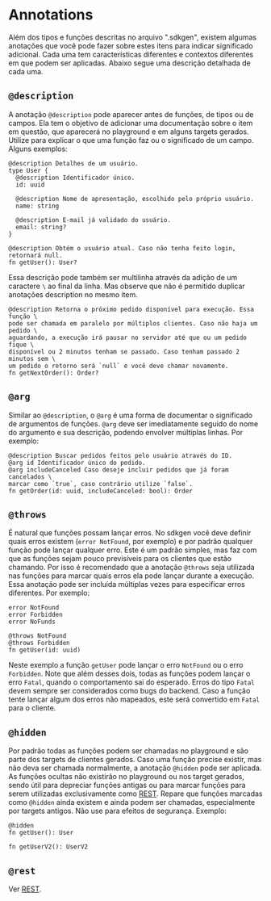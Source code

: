 # Annotations

Além dos tipos e funções descritas no arquivo ".sdkgen", existem algumas anotações que você pode fazer sobre estes itens para indicar significado adicional. Cada uma tem características diferentes e contextos diferentes em que podem ser aplicadas. Abaixo segue uma descrição detalhada de cada uma.

## `@description`

A anotação `@description` pode aparecer antes de funções, de tipos ou de campos. Ela tem o objetivo de adicionar uma documentação sobre o item em questão, que aparecerá no playground e em alguns targets gerados. Utilize para explicar o que uma função faz ou o significado de um campo. Alguns exemplos:

```
@description Detalhes de um usuário.
type User {
  @description Identificador único.
  id: uuid

  @description Nome de apresentação, escolhido pelo próprio usuário.
  name: string

  @description E-mail já validado do usuário.
  email: string?
}

@description Obtém o usuário atual. Caso não tenha feito login, retornará null.
fn getUser(): User?
```

Essa descrição pode também ser multilinha através da adição de um caractere `\` ao final da linha. Mas observe que não é permitido duplicar anotações description no mesmo item.

```
@description Retorna o próximo pedido disponível para execução. Essa função \
pode ser chamada em paralelo por múltiplos clientes. Caso não haja um pedido \
aguardando, a execução irá pausar no servidor até que ou um pedido fique \
disponível ou 2 minutos tenham se passado. Caso tenham passado 2 minutos sem \
um pedido o retorno será `null` e você deve chamar novamente.
fn getNextOrder(): Order?
```

## `@arg`

Similar ao `@description`, o `@arg` é uma forma de documentar o significado de argumentos de funções. `@arg` deve ser imediatamente seguido do nome do argumento e sua descrição, podendo envolver múltiplas linhas. Por exemplo:

```
@description Buscar pedidos feitos pelo usuário através do ID.
@arg id Identificador único do pedido.
@arg includeCanceled Caso deseje incluir pedidos que já foram cancelados \
marcar como `true`, caso contrário utilize `false`.
fn getOrder(id: uuid, includeCanceled: bool): Order
```

## `@throws`

É natural que funções possam lançar erros. No sdkgen você deve definir quais erros existem (`error NotFound`, por exemplo) e por padrão qualquer função pode lançar qualquer erro. Este é um padrão simples, mas faz com que as funções sejam pouco previsíveis para os clientes que estão chamando. Por isso é recomendado que a anotação `@throws` seja utilizada nas funções para marcar quais erros ela pode lançar durante a execução. Essa anotação pode ser incluída múltiplas vezes para especificar erros diferentes. Por exemplo:

```
error NotFound
error Forbidden
error NoFunds

@throws NotFound
@throws Forbidden
fn getUser(id: uuid)
```

Neste exemplo a função `getUser` pode lançar o erro `NotFound` ou o erro `Forbidden`. Note que além desses dois, todas as funções podem lançar o erro `Fatal`, quando o comportamento sai do esperado. Erros do tipo `Fatal` devem sempre ser considerados como bugs do backend. Caso a função tente lançar algum dos erros não mapeados, este será convertido em `Fatal` para o cliente.

## `@hidden`

Por padrão todas as funções podem ser chamadas no playground e são parte dos targets de clientes gerados. Caso uma função precise existir, mas não deva ser chamada normalmente, a anotação `@hidden` pode ser aplicada. As funções ocultas não existirão no playground ou nos target gerados, sendo útil para depreciar funções antigas ou para marcar funções para serem utilizadas exclusivamente como [REST](./rest.md). Repare que funções marcadas como `@hidden` ainda existem e ainda podem ser chamadas, especialmente por targets antigos. Não use para efeitos de segurança. Exemplo:

```
@hidden
fn getUser(): User

fn getUserV2(): UserV2
```

## `@rest`

Ver [REST](./rest.md).

